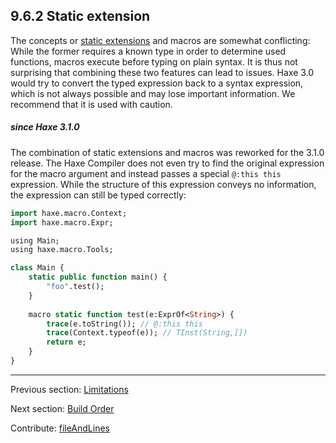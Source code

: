 ## 9.6.2 Static extension

The concepts or [static extensions](lf-static-extension.md) and macros are somewhat conflicting: While the former requires a known type in order to determine used functions, macros execute before typing on plain syntax. It is thus not surprising that combining these two features can lead to issues. Haxe 3.0 would try to convert the typed expression back to a syntax expression, which is not always possible and may lose important information. We recommend that it is used with caution.

##### since Haxe 3.1.0



The combination of static extensions and macros was reworked for the 3.1.0 release. The Haxe Compiler does not even try to find the original expression for the macro argument and instead passes a special `@:this this` expression. While the structure of this expression conveys no information, the expression can still be typed correctly:

```haxe
import haxe.macro.Context;
import haxe.macro.Expr;

using Main;
using haxe.macro.Tools;

class Main {
	static public function main() {
		"foo".test();
	}
	
	macro static function test(e:ExprOf<String>) {
		trace(e.toString()); // @:this this
		trace(Context.typeof(e)); // TInst(String,[])
		return e;
	}
}
```

---

Previous section: [Limitations](macro-limitations.md)

Next section: [Build Order](macro-limitations-build-order.md)

Contribute: [fileAndLines](https://github.com/HaxeFoundation/HaxeManual/blob/master/09-macros.tex#L247-247)